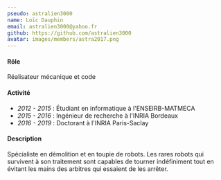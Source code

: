 ```yaml
---
pseudo: astralien3000
name: Loïc Dauphin
email: astralien3000@yahoo.fr
github: https://github.com/astralien3000
avatar: images/members/astra2017.png
---
```


#### Rôle

Réalisateur mécanique et code

#### Activité

- *2012 - 2015* : Étudiant en informatique à l'ENSEIRB-MATMECA
- *2015 - 2016* : Ingénieur de recherche à l'INRIA Bordeaux
- *2016 - 2019* : Doctorant à l'INRIA Paris-Saclay

#### Description

Spécialiste en démolition et en toupie de robots.
Les rares robots qui survivent à son traitement sont capables de tourner indéfiniment tout en évitant les mains des arbitres qui essaient de les arrêter.

